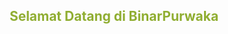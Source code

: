 <html>
  <head><title></title></head>
  <body>
    <center><h2><font color="#90ae32">Selamat Datang di BinarPurwaka</font></h2></center>
  </body>
</html>
